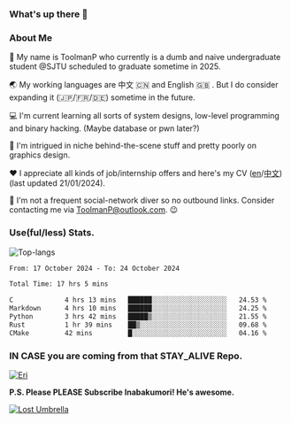 ### What's up there 👋

### About Me

📜 My name is ToolmanP who currently is a dumb and naive undergraduate student @SJTU scheduled to graduate sometime in 2025.

🌏 My working languages are 中文 🇨🇳 and English 🇬🇧 . But I do consider expanding it (🇯🇵/🇫🇷/🇩🇪) sometime in the future.

💻 I'm current learning all sorts of system designs, low-level programming and binary hacking. (Maybe database or pwn later?)

🤖 I'm intrigued in niche behind-the-scene stuff and pretty poorly on graphics design.

❤️  I appreciate all kinds of job/internship offers and here's my CV ([en](https://github.com/ToolmanP/ToolmanP/blob/master/files/cv_en.pdf)/[中文](https://github.com/ToolmanP/ToolmanP/blob/master/files/cv_zh.pdf)) (last updated 21/01/2024).

📱 I'm not a frequent social-network diver so no outbound links. Consider contacting me via ToolmanP@outlook.com. 😉

### Use(ful/less) Stats.

![Top-langs](https://github-readme-stats.vercel.app/api/top-langs/?username=toolmanp&layout=donut&theme=dracula&exclude_repo=nju-ics2021,CSAPP-Labs)

<!--START_SECTION:waka-->

```txt
From: 17 October 2024 - To: 24 October 2024

Total Time: 17 hrs 5 mins

C             4 hrs 13 mins   ██████░░░░░░░░░░░░░░░░░░░   24.53 %
Markdown      4 hrs 10 mins   ██████░░░░░░░░░░░░░░░░░░░   24.25 %
Python        3 hrs 42 mins   █████▒░░░░░░░░░░░░░░░░░░░   21.55 %
Rust          1 hr 39 mins    ██▒░░░░░░░░░░░░░░░░░░░░░░   09.68 %
CMake         42 mins         █░░░░░░░░░░░░░░░░░░░░░░░░   04.16 %
```

<!--END_SECTION:waka-->

### IN CASE you are coming from that STAY_ALIVE Repo.

[![Eri](https://64.media.tumblr.com/038ad9a39685a8f76f24ed7bf27ad5e7/065ef12110ff5635-fd/s500x750/71c5a812d1691c6132f7b367b0c7963709cba054.png)](https://faq.whatsapp.com/1417269125743673/?helpref=uf_share)

**P.S. Please PLEASE Subscribe Inabakumori! He's awesome.**

[![Lost Umbrella](https://i.ytimg.com/vi/DeKLpgzh-qQ/hqdefault.jpg?sqp=-oaymwE2COADEI4CSFXyq4qpAygIARUAAIhCGAFwAcABBvABAfgB_gmAAtAFigIMCAAQARhlIGUoZTAP&rs=AOn4CLCRyV1Pb5iLdDHfS8RAMCWjeIMPyA)](https://www.youtube.com/watch?v=DeKLpgzh-qQ)
